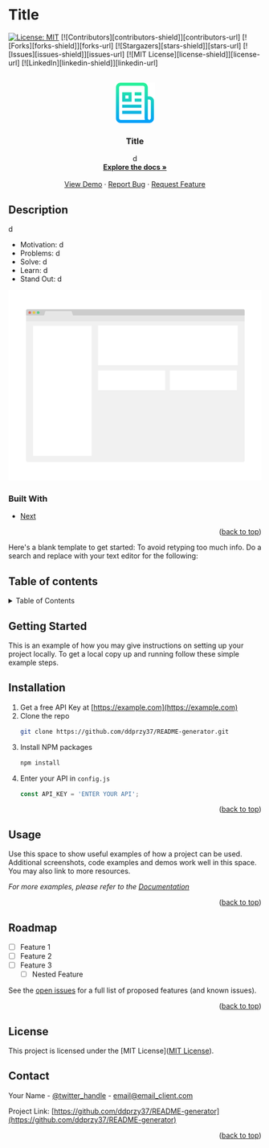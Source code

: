# Title

[![License: MIT](https://img.shields.io/badge/License-MIT-yellow.svg)](https://opensource.org/licenses/MIT)
<a name="readme-top"></a>
[![Contributors][contributors-shield]][contributors-url]
[![Forks][forks-shield]][forks-url]
[![Stargazers][stars-shield]][stars-url]
[![Issues][issues-shield]][issues-url]
[![MIT License][license-shield]][license-url]
[![LinkedIn][linkedin-shield]][linkedin-url]

<!-- PROJECT LOGO -->
<br />
<div align="center">
  <a href="https://github.com/ddprzy37/README-generator">
    <img src="images/logo.png" alt="Logo" width="80" height="80">
  </a>

<h3 align="center">Title</h3>

  <p align="center">
    d
    <br />
    <a href="https://github.com/ddprzy37/README-generator/"><strong>Explore the docs »</strong></a>
    <br />
    <br />
    <a href="https://github.com/ddprzy37/README-generator/">View Demo</a>
    ·
    <a href="https://github.com/ddprzy37/README-generator/issues/new?labels=bug&template=bug-report---.md">Report Bug</a>
    ·
    <a href="https://github.com/ddprzy37/README-generator/issues/new?labels=enhancement&template=feature-request---.md">Request Feature</a>
  </p>
</div>

## Description

d

- Motivation: d
- Problems: d
- Solve: d
- Learn: d
- Stand Out: d

[![Product Name Screen Shot](./images/screenshot.png)](https://example.com)

### Built With

* [Next](https://nextjs.org/)


<p align="right">(<a href="#readme-top">back to top</a>)</p>

Here's a blank template to get started: To avoid retyping too much info. Do a search and replace with your text editor for the following:

## Table of contents
<!-- TABLE OF CONTENTS -->
<details>
  <summary>Table of Contents</summary>
  <ol>
    <li>
      <a href="#about-the-project">About The Project</a>
      <ul>
        <li><a href="#built-with">Built With</a></li>
      </ul>
    </li>
    <li>
      <a href="#getting-started">Getting Started</a>
      <ul>
        <li><a href="#prerequisites">Prerequisites</a></li>
        <li><a href="#installation">Installation</a></li>
      </ul>
    </li>
    <li><a href="#usage">Usage</a></li>
    <li><a href="#roadmap">Roadmap</a></li>
    <li><a href="#contributing">Contributing</a></li>
    <li><a href="#license">License</a></li>
    <li><a href="#contact">Contact</a></li>
    <li><a href="#acknowledgments">Acknowledgments</a></li>
  </ol>
</details>

## Getting Started

This is an example of how you may give instructions on setting up your project locally.
To get a local copy up and running follow these simple example steps.

## Installation
1. Get a free API Key at [https://example.com](https://example.com)
2. Clone the repo
   ```sh
   git clone https://github.com/ddprzy37/README-generator.git
   ```
3. Install NPM packages
   ```sh
   npm install
   ```
4. Enter your API in `config.js`
   ```js
   const API_KEY = 'ENTER YOUR API';
   ```

<p align="right">(<a href="#readme-top">back to top</a>)</p>

## Usage

Use this space to show useful examples of how a project can be used. Additional screenshots, code examples and demos work well in this space. You may also link to more resources.

_For more examples, please refer to the [Documentation](https://example.com)_

<p align="right">(<a href="#readme-top">back to top</a>)</p>

## Roadmap

- [ ] Feature 1
- [ ] Feature 2
- [ ] Feature 3
    - [ ] Nested Feature

See the [open issues](https://github.com/ddprzy37/README-generator/issues) for a full list of proposed features (and known issues).

<p align="right">(<a href="#readme-top">back to top</a>)</p>

## License

This project is licensed under the [MIT License]([MIT License](https://opensource.org/licenses/MIT)).


## Contact

Your Name - [@twitter_handle](https://twitter.com/twitter_handle) - email@email_client.com

Project Link: [https://github.com/ddprzy37/README-generator](https://github.com/ddprzy37/README-generator)

<p align="right">(<a href="#readme-top">back to top</a>)</p>



